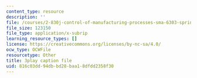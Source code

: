 ```yaml
---
content_type: resource
description: ''
file: /courses/2-830j-control-of-manufacturing-processes-sma-6303-spring-2008/816c03dd94dbbd28baa18dfdd2358f30_TvrU_6NYBFs.srt
file_size: 123150
file_type: application/x-subrip
learning_resource_types: []
license: https://creativecommons.org/licenses/by-nc-sa/4.0/
ocw_type: OCWFile
resourcetype: Other
title: 3play caption file
uid: 816c03dd-94db-bd28-baa1-8dfdd2358f30
---
```

